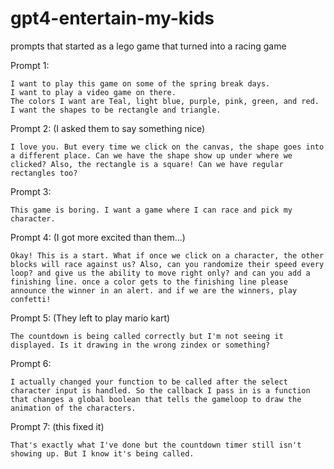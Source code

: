 # gpt4-entertain-my-kids
prompts that started as a lego game that turned into a racing game

Prompt 1:
```
I want to play this game on some of the spring break days.
I want to play a video game on there.
The colors I want are Teal, light blue, purple, pink, green, and red.
I want the shapes to be rectangle and triangle.
```

Prompt 2: (I asked them to say something nice)
```
I love you. But every time we click on the canvas, the shape goes into a different place. Can we have the shape show up under where we clicked? Also, the rectangle is a square! Can we have regular rectangles too?
```

Prompt 3:
```
This game is boring. I want a game where I can race and pick my character.
```

Prompt 4: (I got more excited than them...)
```
Okay! This is a start. What if once we click on a character, the other blocks will race against us? Also, can you randomize their speed every loop? and give us the ability to move right only? and can you add a finishing line. once a color gets to the finishing line please announce the winner in an alert. and if we are the winners, play confetti!
```

Prompt 5: (They left to play mario kart)
```
The countdown is being called correctly but I'm not seeing it displayed. Is it drawing in the wrong zindex or something?
```

Prompt 6:
```
I actually changed your function to be called after the select character input is handled. So the callback I pass in is a function that changes a global boolean that tells the gameloop to draw the animation of the characters.
```

Prompt 7: (this fixed it)
```
That's exactly what I've done but the countdown timer still isn't showing up. But I know it's being called.
```
